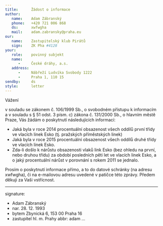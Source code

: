 ```yaml
---
title:      Žádost o informace
author:
   name:    Adam Zábranský
   phone:   +420 721 006 868
   ds:      xwfwgha
   mail:    adam.zabransky@praha.eu
our:
   name:    Zastupitelský klub Pirátů
   sign:    ZK Pha #4128
your:
   role:    povinný subjekt
   name:
      -     České dráhy, a.s.
   address:
      -     Nábřeží Ludvíka Svobody 1222
      -     Praha 1, 110 15
sendby:     ds
style:      letter
---
```


Vážení 

v souladu se zákonem č. 106/1999 Sb., o svobodném přístupu k informacím a v souladu s § 51 odst. 3 písm. c) zákona č. 131/2000 Sb., o hlavním městě Praze, Vás žádám o poskytnutí následujících informací: 

* Jaká byla v roce 2014 procentuální obsazenost všech oddílů první třídy ve vlacích linek Esko (tj. pražských příměstských linek)
* Jaká byla v roce 2015 procentuální obsazenost všech oddílů druhé třídy ve vlacích linek Esko.
* Zda-li došlo k nárůstu obsazenosti vlaků link Esko (bez ohledu na první, nebo druhou třídu) za období posledních pěti let ve vlacích linek Esko, a o jaký procentuální nárůst v porovnání s rokem 2011 se jednalo.

Prosím o poskytnutí informace přímo, a to do datové schránky (na adresu xwfwgha), či na e-mailovou adresu uvedené v patičce této zprávy. Předem děkuji za Vaši vstřícnost.

---
signature:
  - Adam Zábranský
  - nar. 28. 12. 1993
  - bytem Zbynická 6, 153 00 Praha 16
  - zastupitel hl. m. Prahy
abbr:       adam
...
